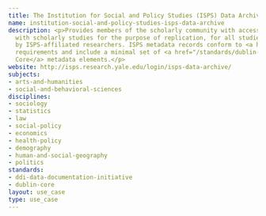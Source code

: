 ```yaml
---
title: The Institution for Social and Policy Studies (ISPS) Data Archive
name: institution-social-and-policy-studies-isps-data-archive
description: <p>Provides members of the scholarly community with access to files associated
  with scholarly studies for the purpose of replication, for all studies conducted
  by ISPS-affiliated researchers. ISPS metadata records conform to <a href="/standards/ddi-data-documentation-initiative.html">DDI</a>
  requirements and include a minimal set of <a href="/standards/dublin-core.html">Dublin
  Core</a> metadata elements.</p>
website: http://isps.research.yale.edu/login/isps-data-archive/
subjects:
- arts-and-humanities
- social-and-behavioral-sciences
disciplines:
- sociology
- statistics
- law
- social-policy
- economics
- health-policy
- demography
- human-and-social-geography
- politics
standards:
- ddi-data-documentation-initiative
- dublin-core
layout: use_case
type: use_case
---
```


